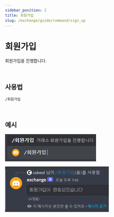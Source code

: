 ```yaml
---
sidebar_position: 2
title: 회원가입
slug: /exchange/guide/command/sign_up
---
```


# 회원가입

회원가입을 진행합니다.

<br/>

## 사용법

```
/회원가입
```

<br/>

## 예시

![sign_up-input](./img/sign_up/sign_up-input.png)

![sign_up-output](./img/sign_up/sign_up-output.png)